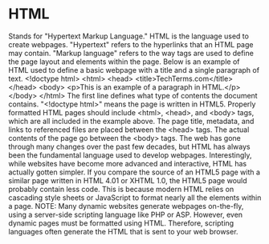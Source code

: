 # HTML
Stands for "Hypertext Markup Language." HTML is the language used to create webpages. "Hypertext" refers to the hyperlinks that an HTML page may contain. "Markup language" refers to the way tags are used to define the page layout and elements within the page.  Below is an example of HTML used to define a basic webpage with a title and a single paragraph of text.  &lt;!doctype html> &lt;html> &lt;head> &lt;title>TechTerms.com&lt;/title> &lt;/head> &lt;body> &lt;p>This is an example of a paragraph in HTML.&lt;/p> &lt;/body> &lt;/html>  The first line defines what type of contents the document contains. "&lt;!doctype html>" means the page is written in HTML5. Properly formatted HTML pages should include &lt;html>, &lt;head>, and &lt;body> tags, which are all included in the example above. The page title, metadata, and links to referenced files are placed between the &lt;head> tags. The actual contents of the page go between the &lt;body> tags.  The web has gone through many changes over the past few decades, but HTML has always been the fundamental language used to develop webpages. Interestingly, while websites have become more advanced and interactive, HTML has actually gotten simpler. If you compare the source of an HTML5 page with a similar page written in HTML 4.01 or XHTML 1.0, the HTML5 page would probably contain less code. This is because modern HTML relies on cascading style sheets or JavaScript to format nearly all the elements within a page.  NOTE: Many dynamic websites generate webpages on-the-fly, using a server-side scripting language like PHP or ASP. However, even dynamic pages must be formatted using HTML. Therefore, scripting languages often generate the HTML that is sent to your web browser.
